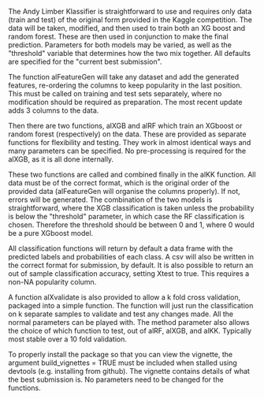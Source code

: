 The Andy Limber Klassifier is straightforward to use and requires only data (train and test) of the original form provided in the Kaggle competition. The data will be taken, modified, and then used to train both an XG boost and random forest. These are then used in conjunction to make the final prediction. Parameters for both models may be varied, as well as the "threshold" variable that determines how the two mix together. All defaults are specified for the "current best submission".

The function alFeatureGen will take any dataset and add the generated features, re-ordering the columns to keep popularity in the last position. This must be called on training and test sets separately, where no modification should be required as preparation. The most recent update adds 3 columns to the data.

Then there are two functions, alXGB and alRF which train an XGboost or random forest (respectively) on the data. These are provided as separate functions for flexibility and testing. They work in almost identical ways and many parameters can be specified. No pre-processing is required for the alXGB, as it is all done internally.

These two functions are called and combined finally in the alKK function. All data must be of the correct format, which is the original order of the provided data (alFeatureGen will organise the columns properly). If not, errors will be generated. The combination of the two models is straightforward, where the XGB classification is taken unless the probability is below the "threshold" parameter, in which case the RF classification is chosen. Therefore the threshold should be between 0 and 1, where 0 would be a pure XGboost model.

All classification functions will return by default a data frame with the predicted labels and probabilities of each class. A csv will also be written in the correct format for submission, by default. It is also possible to return an out of sample classification accuracy, setting Xtest to true. This requires a non-NA popularity column.

A function alXvalidate is also provided to allow a k fold cross validation, packaged into a simple function. The function will just run the classification on k separate samples to validate and test any changes made. All the normal parameters can be played with. The method parameter also allows the choice of which function to test, out of alRF, alXGB, and alKK. Typically most stable over a 10 fold validation.

To properly install the package so that you can view the vignette, the argument build_vignettes = TRUE must be included when stalled using devtools (e.g. installing from github). The vignette contains details of what the best submission is. No parameters need to be changed for the functions.
